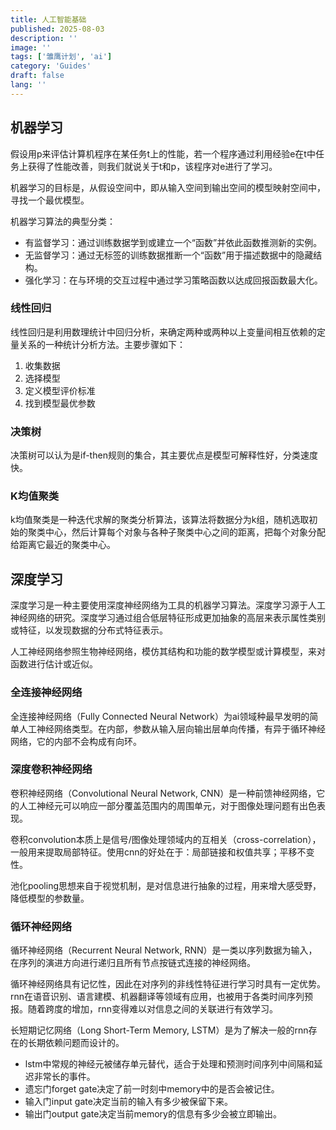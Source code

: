 ```yaml
---
title: 人工智能基础
published: 2025-08-03
description: ''
image: ''
tags: ['雏鹰计划', 'ai']
category: 'Guides'
draft: false 
lang: ''
---
```


## 机器学习

假设用p来评估计算机程序在某任务t上的性能，若一个程序通过利用经验e在t中任务上获得了性能改善，则我们就说关于t和p，该程序对e进行了学习。

机器学习的目标是，从假设空间中，即从输入空间到输出空间的模型映射空间中，寻找一个最优模型。

机器学习算法的典型分类：

- 有监督学习：通过训练数据学到或建立一个“函数”并依此函数推测新的实例。
- 无监督学习：通过无标签的训练数据推断一个“函数”用于描述数据中的隐藏结构。
- 强化学习：在与环境的交互过程中通过学习策略函数以达成回报函数最大化。

### 线性回归

线性回归是利用数理统计中回归分析，来确定两种或两种以上变量间相互依赖的定量关系的一种统计分析方法。主要步骤如下：

1. 收集数据
2. 选择模型
3. 定义模型评价标准
4. 找到模型最优参数

### 决策树

决策树可以认为是if-then规则的集合，其主要优点是模型可解释性好，分类速度快。

### K均值聚类

k均值聚类是一种迭代求解的聚类分析算法，该算法将数据分为k组，随机选取初始的聚类中心，然后计算每个对象与各种子聚类中心之间的距离，把每个对象分配给距离它最近的聚类中心。

## 深度学习

深度学习是一种主要使用深度神经网络为工具的机器学习算法。深度学习源于人工神经网络的研究。深度学习通过组合低层特征形成更加抽象的高层来表示属性类别或特征，以发现数据的分布式特征表示。

人工神经网络参照生物神经网络，模仿其结构和功能的数学模型或计算模型，来对函数进行估计或近似。

### 全连接神经网络

全连接神经网络（Fully Connected Neural Network）为ai领域种最早发明的简单人工神经网络类型。在内部，参数从输入层向输出层单向传播，有异于循环神经网络，它的内部不会构成有向环。

### 深度卷积神经网络

卷积神经网络（Convolutional Neural Network, CNN）是一种前馈神经网络，它的人工神经元可以响应一部分覆盖范围内的周围单元，对于图像处理问题有出色表现。

卷积convolution本质上是信号/图像处理领域内的互相关（cross-correlation），一般用来提取局部特征。使用cnn的好处在于：局部链接和权值共享；平移不变性。

池化pooling思想来自于视觉机制，是对信息进行抽象的过程，用来增大感受野，降低模型的参数量。

### 循环神经网络

循环神经网络（Recurrent Neural Network, RNN）是一类以序列数据为输入，在序列的演进方向进行递归且所有节点按链式连接的神经网络。

循环神经网络具有记忆性，因此在对序列的非线性特征进行学习时具有一定优势。rnn在语音识别、语言建模、机器翻译等领域有应用，也被用于各类时间序列预报。随着跨度的增加，rnn变得难以对信息之间的关联进行有效学习。

长短期记忆网络（Long Short-Term Memory, LSTM）是为了解决一般的rnn存在的长期依赖问题而设计的。

- lstm中常规的神经元被储存单元替代，适合于处理和预测时间序列中间隔和延迟非常长的事件。
- 遗忘门forget gate决定了前一时刻中memory中的是否会被记住。
- 输入门input gate决定当前的输入有多少被保留下来。
- 输出门output gate决定当前memory的信息有多少会被立即输出。